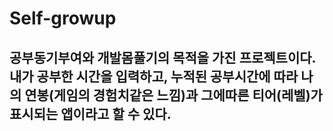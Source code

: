 # Self-growup  

## 공부동기부여와 개발몸풀기의 목적을 가진 프로젝트이다. 내가 공부한 시간을 입력하고, 누적된 공부시간에 따라 나의 연봉(게임의 경험치같은 느낌)과 그에따른 티어(레벨)가 표시되는 앱이라고 할 수 있다.
